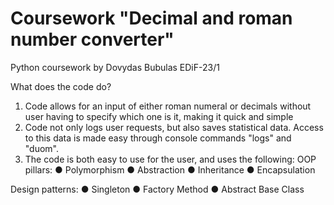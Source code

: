 # Coursework "Decimal and roman number converter"
Python coursework by Dovydas Bubulas EDiF-23/1


What does the code do?
1. Code allows for an input of either roman numeral or decimals without user having to specify which one is it, making it quick and simple
2. Code not only logs user requests, but also saves statistical data. Access to this data is made easy through console commands "logs" and "duom".
3. The code is both easy to use for the user, and uses the following:
OOP pillars:
● Polymorphism
● Abstraction
● Inheritance
● Encapsulation

Design patterns:
● Singleton
● Factory Method
● Abstract Base Class
